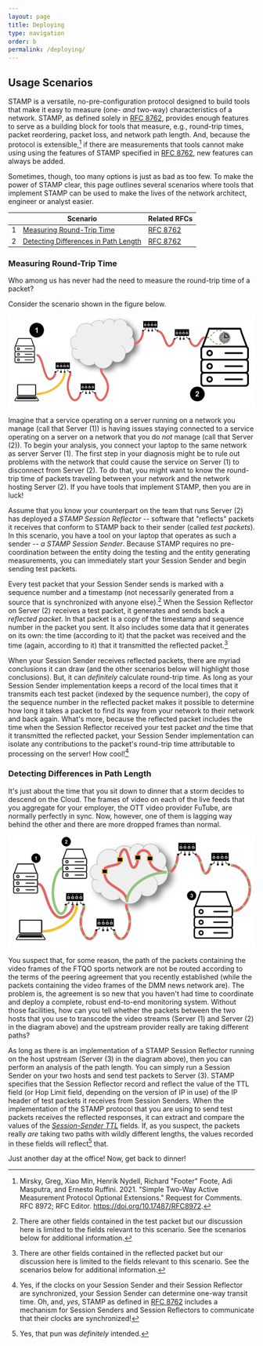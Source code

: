 ```yaml
---
layout: page
title: Deploying
type: navigation
order: b
permalink: /deploying/
---
```


## Usage Scenarios

STAMP is a versatile, no-pre-configuration protocol designed to build tools that make it easy to measure (one- _and_ two-way) characteristics of a network. STAMP, as defined solely in [RFC 8762](https://datatracker.ietf.org/doc/rfc8762/), provides enough features to serve as a building block for tools that measure, e.g., round-trip times, packet reordering, packet loss, and network path length. And, because the protocol is extensible,[^stamp-extensions] if there are measurements that tools cannot make using using the features of STAMP specified in [RFC 8762](https://datatracker.ietf.org/doc/rfc8762/), new features can always be added.

Sometimes, though, too many options is just as bad as too few. To make the power of STAMP clear, this page outlines several scenarios where tools that implement STAMP can be used to make the lives of the network architect, engineer or analyst easier.

| | Scenario | Related RFCs |
| -- | -- | -- | 
| 1 | [Measuring Round-Trip Time](#measuring-round-trip-time) | [RFC 8762](https://datatracker.ietf.org/doc/rfc8762/) |
| 2 | [Detecting Differences in Path Length](#detecting-differences-in-path-length) | [RFC 8762](https://datatracker.ietf.org/doc/rfc8762/) |

### Measuring Round-Trip Time

Who among us has never had the need to measure the round-trip time of a packet? 

Consider the scenario shown in the figure below.

![Using a tool that implements STAMP to measure the round-trip time of a packet.](/assets/images/STAMPSimpleRTTScenario.png)

Imagine that a service operating on a server running on a network you manage (call that Server (1)) is having issues staying connected to a service operating on a server on a network that you do _not_ manage (call that Server (2)). To begin your analysis, you connect your laptop to the same network as server Server (1). The first step in your diagnosis might be to rule out problems with the network that could cause the service on Server (1) to disconnect from Server (2). To do that, you might want to know the round-trip time of packets traveling between your network and the network hosting Server (2). If you have tools that implement STAMP, then you are in luck!

Assume that you know your counterpart on the team that runs Server (2) has deployed a _STAMP Session Reflector_ -- software that "reflects" packets it receives that conform to STAMP back to their sender (called _test packets_). In this scenario, you have a tool on your laptop that operates as such a sender -- _a STAMP Session Sender_. Because STAMP requires no pre-coordination between the entity doing the testing and the entity generating measurements, you can immediately start your Session Sender and begin sending test packets.

Every test packet that your Session Sender sends is marked with a sequence number and a timestamp (not necessarily generated from a source that is synchronized with anyone else).[^and-more-sender] When the Session Reflector on Server (2) receives a test packet, it generates and sends back a _reflected packet_. In that packet is a copy of the timestamp and sequence number in the packet you sent. It also includes some data that it generates on its own: the time (according to it) that the packet was received and the time (again, according to it) that it transmitted the reflected packet.[^and-more-reflector]

[^and-more-sender]: There are other fields contained in the test packet but our discussion here is limited to the fields relevant to this scenario. See the scenarios below for additional information.

[^and-more-reflector]: There are other fields contained in the reflected packet but our discussion here is limited to the fields relevant to this scenario. See the scenarios below for additional information.

When your Session Sender receives reflected packets, there are myriad conclusions it can draw (and the other scenarios below will highlight those conclusions). But, it can _definitely_ calculate round-trip time. As long as your Session Sender implementation keeps a record of the local times that it transmits each test packet (indexed by the sequence number), the copy of the sequence number in the reflected packet makes it possible to determine how long it takes a packet to find its way from your network to their network and back again. What's more, because the reflected packet includes the time when the Session Reflector received your test packet _and_ the time that it transmitted the reflected packet, your Session Sender implementation can isolate any contributions to the packet's round-trip time attributable to processing on the server! How cool![^one-way]

### Detecting Differences in Path Length

It's just about the time that you sit down to dinner that a storm decides to descend on the Cloud. The frames of video on each of the live feeds that you aggregate for your employer, the OTT video provider FuTube, are normally perfectly in sync. Now, however, one of them is lagging way behind the other and there are more dropped frames than normal.

![Using a tool that implements STAMP to measure the path length between two network-connected devices.](/assets/images/STAMPTTLScenario.png)

You suspect that, for some reason, the path of the packets containing the video frames of the FTQO sports network are not be routed according to the terms of the peering agreement that you recently established (while the packets containing the video frames of the DMM news network are). The problem is, the agreement is so new that you haven't had time to coordinate and deploy a complete, robust end-to-end monitoring system. Without those facilities, how can you tell whether the packets between the two hosts that you use to transcode the video streams (Server (1) and Server (2) in the diagram above) and the upstream provider really are taking different paths?

As long as there is an implementation of a STAMP Session Reflector running on the host upstream (Server (3) in the diagram above), then you can perform an analysis of the path length. You can simply run a Session Sender on your two hosts and send test packets to Server (3). STAMP specifies that the Session Reflector record and reflect the value of the TTL field (or Hop Limit field, depending on the version of IP in use) of the IP header of test packets it receives from Session Senders. When the implementation of the STAMP protocol that you are using to send test packets receives the reflected responses, it can extract and compare the values of the [_Session-Sender TTL_](https://datatracker.ietf.org/doc/html/rfc8762#section-4.3.1-4.5) fields. If, as you suspect, the packets really _are_ taking two paths with wildly different lengths, the values recorded in these fields will reflect[^pun-intended] that.

Just another day at the office! Now, get back to dinner!

[^one-way]: Yes, if the clocks on your Session Sender and their Session Reflector are synchronized, your Session Sender can determine one-way transit time. Oh, and, _yes_, STAMP as defined in [RFC 8762](https://datatracker.ietf.org/doc/rfc8762/) includes a mechanism for Session Senders and Session Reflectors to communicate that their clocks are synchronized!

[^stamp-extensions]: Mirsky, Greg, Xiao Min, Henrik Nydell, Richard "Footer" Foote, Adi Masputra, and Ernesto Ruffini. 2021. "Simple Two-Way Active Measurement Protocol Optional Extensions." Request for Comments. RFC 8972; RFC Editor. <https://doi.org/10.17487/RFC8972>.

[^pun-intended]: Yes, that pun was _definitely_ intended.